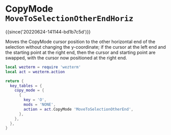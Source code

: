 # CopyMode `MoveToSelectionOtherEndHoriz`

{{since('20220624-141144-bd1b7c5d')}}

Moves the CopyMode cursor position to the other horizontal end of the
selection without changing the y-coordinate; if the cursor at the left end and
the starting point at the right end, then the cursor and starting point are
swapped, with the cursor now positioned at the right end.

```lua
local wezterm = require 'wezterm'
local act = wezterm.action

return {
  key_tables = {
    copy_mode = {
      {
        key = 'O',
        mods = 'NONE',
        action = act.CopyMode 'MoveToSelectionOtherEnd',
      },
    },
  },
}
```


